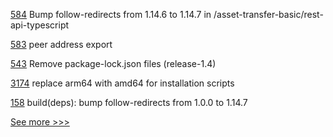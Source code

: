 
[584](https://github.com/hyperledger/fabric-samples/pull/584) Bump follow-redirects from 1.14.6 to 1.14.7 in /asset-transfer-basic/rest-api-typescript

[583](https://github.com/hyperledger/fabric-samples/pull/583) peer address export

[543](https://github.com/hyperledger/fabric-sdk-node/pull/543) Remove package-lock.json files (release-1.4)

[3174](https://github.com/hyperledger/fabric/pull/3174) replace arm64 with amd64 for installation scripts

[158](https://github.com/hyperledger-labs/convector/pull/158) build(deps): bump follow-redirects from 1.0.0 to 1.14.7


[See more >>>](https://start-here.hyperledger.org/pull-requests)
